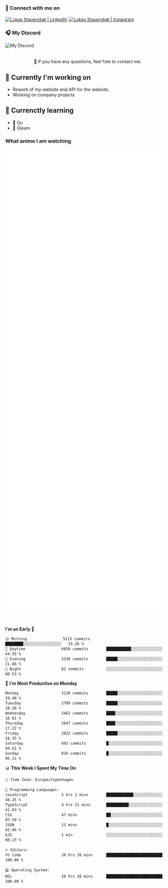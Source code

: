 ### 🔗 Connect with me on
<a href="https://www.instagram.com/lukas_stauersbol" target="_blank"><img align="center" src="https://raw.githubusercontent.com/stauersbol/stauersbol/main/images/instagram.svg" alt="Lukas Stauersbøl | LinkedIn" width="30px"/></a>
<a href="https://www.linkedin.com/in/lukas-stauersbol/" target="_blank"><img align="center" src="https://raw.githubusercontent.com/stauersbol/stauersbol/main/images/linkedin.svg" alt="Lukas Stauersbøl | Instagram" width="30px"/></a>

<p align="center">
 <h3>🎧 My Discord</h3>
 <img align="left" height="55px" src="https://discord.c99.nl/widget/theme-2/147806323323568128.png" alt="My Discord" />
</p>

<br/>
<br/>
<br/>
💬 If you have any questions, feel free to contact me.

## 🔭 Currently I'm working on
- Rework of my website and API for the website.
- Working on company projects
 
## 🌱 Currenctly learning
- 💙 Go
- 💜 Gleam

### What anime I am watching
<a href="https://anilist.co/user/slashiy/" align="center"><img align="center" width="500px" src="metrics.plugin.personal.anilist.svg" /></a>

<br/>

<!--START_SECTION:waka-->
**I'm an Early 🐤** 

```text
🌞 Morning                5113 commits        ████████░░░░░░░░░░░░░░░░░   33.26 % 
🌆 Daytime                6850 commits        ███████████░░░░░░░░░░░░░░   44.55 % 
🌃 Evening                3330 commits        █████░░░░░░░░░░░░░░░░░░░░   21.66 % 
🌙 Night                  82 commits          ░░░░░░░░░░░░░░░░░░░░░░░░░   00.53 % 
```
📅 **I'm Most Productive on Monday** 

```text
Monday                   3136 commits        █████░░░░░░░░░░░░░░░░░░░░   20.40 % 
Tuesday                  2799 commits        █████░░░░░░░░░░░░░░░░░░░░   18.20 % 
Wednesday                2462 commits        ████░░░░░░░░░░░░░░░░░░░░░   16.01 % 
Thursday                 2647 commits        ████░░░░░░░░░░░░░░░░░░░░░   17.22 % 
Friday                   2822 commits        █████░░░░░░░░░░░░░░░░░░░░   18.35 % 
Saturday                 693 commits         █░░░░░░░░░░░░░░░░░░░░░░░░   04.51 % 
Sunday                   816 commits         █░░░░░░░░░░░░░░░░░░░░░░░░   05.31 % 
```


📊 **This Week I Spent My Time On** 

```text
🕑︎ Time Zone: Europe/Copenhagen

💬 Programming Languages: 
JavaScript               5 hrs 2 mins        ████████████░░░░░░░░░░░░░   48.25 % 
TypeScript               4 hrs 21 mins       ██████████░░░░░░░░░░░░░░░   41.83 % 
CSS                      47 mins             ██░░░░░░░░░░░░░░░░░░░░░░░   07.59 % 
JSON                     12 mins             █░░░░░░░░░░░░░░░░░░░░░░░░   02.06 % 
EJS                      1 min               ░░░░░░░░░░░░░░░░░░░░░░░░░   00.23 % 

🔥 Editors: 
VS Code                  10 hrs 26 mins      █████████████████████████   100.00 % 

💻 Operating System: 
WSL                      10 hrs 26 mins      █████████████████████████   100.00 % 
```


<!--END_SECTION:waka-->
